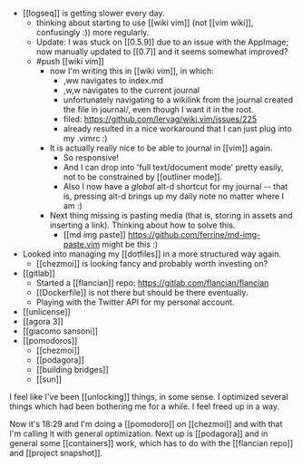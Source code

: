 - [[logseq]] is getting slower every day.
	- thinking about starting to use [[wiki vim]] (not [[vim wiki]], confusingly :)) more regularly.
	- Update: I was stuck on [[0.5.9]] due to an issue with the AppImage; now manually updated to [[0.7]] and it seems somewhat improved?
	- #push [[wiki vim]]
		- now I'm writing this in [[wiki vim]], in which:
			- ,ww navigates to index.md
			- ,w,w navigates to the current journal
			- unfortunately navigating to a wikilink from the journal created the file in journal/, even though I want it in the root.
			- filed: https://github.com/lervag/wiki.vim/issues/225
			- already resulted in a nice workaround that I can just plug into my .vimrc :)
		- It is actually really nice to be able to journal in [[vim]] again.
			- So responsive!
			- And I can drop into 'full text/document mode' pretty easily, not to be constrained by [[outliner mode]].
			- Also I now have a *global* alt-d shortcut for my journal -- that is, pressing alt-d brings up my daily note no matter where I am :)
		- Next thing missing is pasting media (that is, storing in assets and inserting a link). Thinking about how to solve this.
			- [[md img paste]] https://github.com/ferrine/md-img-paste.vim might be this :)
- Looked into managing my [[dotfiles]] in a more structured way again.
	- [[chezmoi]] is looking fancy and probably worth investing on?
- [[gitlab]]
  - Started a [[flancian]] repo: https://gitlab.com/flancian/flancian
  - [[Dockerfile]] is not there but should be there eventually.
  - Playing with the Twitter API for my personal account.
- [[unlicense]]
- [[agora 3]]
- [[giacomo sansoni]]
- [[pomodoros]]
  - [[chezmoi]]
  - [[podagora]]
  - [[building bridges]]
  - [[sun]]

I feel like I've been [[unlocking]] things, in some sense. I optimized several things which had been bothering me for a while. I feel freed up in a way.

Now it's 18:29 and I'm doing a [[pomodoro]] on [[chezmoi]] and with that I'm calling it with general optimization. Next up is [[podagora]] and in general some [[containers]] work, which has to do with the [[flancian repo]] and [[project snapshot]].
